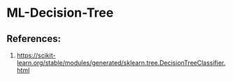 # ML-Decision-Tree


## References:

1. https://scikit-learn.org/stable/modules/generated/sklearn.tree.DecisionTreeClassifier.html
